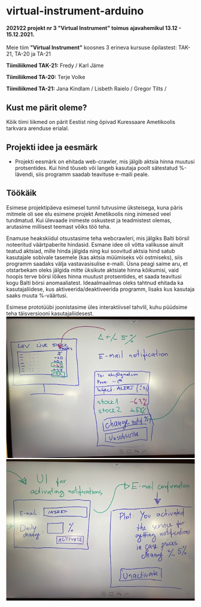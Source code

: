 # virtual-instrument-arduino
#### 2021∕22 projekt nr 3 "Virtual Instrument" toimus ajavahemikul 13.12 - 15.12.2021.

Meie tiim **"Virtual Instrument"** koosnes 3 erineva kursuse õpilastest: TAK-21, TA-20 ja TA-21

**Tiimiliikmed TAK-21:** 
Fredy  / Karl Jäme

**Tiimiliikmed TA-20:**
Terje Volke 

**Tiimiliikmed TA-21:**
Jana Kindlam / Lisbeth Raielo / Gregor Tilts / 

## Kust me pärit oleme?
Kõik tiimi liikmed on pärit Eestist ning õpivad Kuressaare Ametikoolis tarkvara arenduse erialal.

## Projekti idee ja eesmärk
* Projekti eesmärk on ehitada web-crawler, mis jälgib aktsia hinna muutusi protsentides. Kui hind tõuseb või langeb kasutaja poolt sätestatud %-lävendi, siis programm saadab teavituse e-maili peale.

## Töökäik
Esimese projektipäeva esimesel tunnil tutvusime üksteisega, kuna päris mitmele oli see elu esimene projekt Ametikoolis ning inimesed veel tundmatud. Kui ülevaade inimeste oskustest ja teadmistest olemas, arutasime millisest teemast võiks töö teha. 

Enamuse heakskiidul otsustasime teha webcrawleri, mis jälgiks Balti börsil noteeritud väärtpaberite hindasid. Esmane idee oli võtta valikusse ainult teatud aktsiad, mille hinda jälgida ning kui soovitud aktsia hind satub kasutajale sobivale tasemele (kas aktsia müümiseks või ostmiseks), siis programm saadaks välja vastavasisulise e-maili. Üsna peagi saime aru, et otstarbekam oleks jälgida mitte üksikute aktsiate hinna kõikumisi, vaid hoopis terve börsi lõikes hinna muutust protsentides, et saada teavitusi kogu Balti börsi anomaaliatest.
Ideaalmaailmas oleks tahtnud ehitada ka kasutajaliidese, kus aktiveerida/deaktiveerida programm, lisaks kus kasutaja saaks muuta %-väärtusi.

Esimese prototüübi joonistasime üles interaktiivsel tahvlil, kuhu püüdsime teha täisversiooni kasutajaliidesest.
![alt text](https://github.com/andravabar/WebCrawler2/blob/main/IMG_4675.jpg)
![alt text](https://github.com/andravabar/WebCrawler2/blob/main/IMG_4676.jpg)
